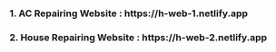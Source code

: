 <h3>1. AC Repairing Website : https://h-web-1.netlify.app</h3>
<h3>2. House Repairing Website : https://h-web-2.netlify.app</h3>
